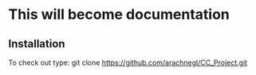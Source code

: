 This will become documentation
==============================

## Installation

To check out type:
git clone https://github.com/arachnegl/CC_Project.git
